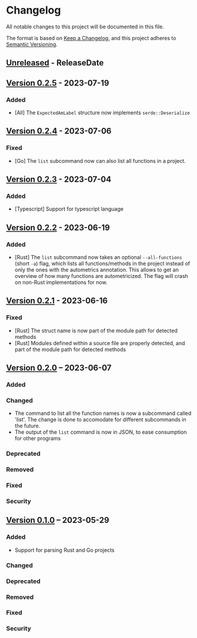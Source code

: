 # Changelog

All notable changes to this project will be documented in this file.

The format is based on [Keep a Changelog](https://keepachangelog.com/en/1.0.0/),
and this project adheres to [Semantic Versioning](https://semver.org/spec/v2.0.0.html).

<!-- next-header -->

## [Unreleased] - ReleaseDate

## [Version 0.2.5] - 2023-07-19

### Added

- [All] The `ExpectedAmLabel` structure now implements `serde::Deserialize`

## [Version 0.2.4] - 2023-07-06

### Fixed

- [Go] The `list` subcommand now can also list all functions in a
  project.

## [Version 0.2.3] - 2023-07-04

### Added

- [Typescript] Support for typescript language

## [Version 0.2.2] - 2023-06-19

### Added

- [Rust] The `list` subcommand now takes an optional `--all-functions` (short `-a`) flag,
  which lists all functions/methods in the project instead of only the ones with the
  autometrics annotation. This allows to get an overview of how many functions are
  autometricized. The flag will crash on non-Rust implementations for now.

## [Version 0.2.1] - 2023-06-16

### Fixed

- [Rust] The struct name is now part of the module path for detected methods
- [Rust] Modules defined within a source file are properly detected, and part
  of the module path for detected methods

## [Version 0.2.0] – 2023-06-07

### Added

### Changed

- The command to list all the function names is now a subcommand called 'list'. The
  change is done to accomodate for different subcommands in the future.
- The output of the `list` command is now in JSON, to ease consumption for other
  programs

### Deprecated

### Removed

### Fixed

### Security

## [Version 0.1.0] – 2023-05-29

### Added

- Support for parsing Rust and Go projects

### Changed

### Deprecated

### Removed

### Fixed

### Security

<!-- next-url -->
[Unreleased]: https://github.com/autometrics-dev/am_list/compare/v0.2.5...HEAD
[Version 0.2.5]: https://github.com/autometrics-dev/am_list/compare/v0.2.4...v0.2.5
[Version 0.2.4]: https://github.com/autometrics-dev/am_list/compare/v0.2.3...v0.2.4
[Version 0.2.3]: https://github.com/autometrics-dev/am_list/compare/v0.2.2...v0.2.3
[Version 0.2.2]: https://github.com/autometrics-dev/am_list/compare/v0.2.1...v0.2.2
[Version 0.2.1]: https://github.com/autometrics-dev/am_list/compare/v0.2.0...v0.2.1
[Version 0.2.0]: https://github.com/autometrics-dev/am_list/compare/v0.1.0...v0.2.0
[Version 0.1.0]: https://github.com/autometrics-dev/am_list/releases/tag/v0.1.0
